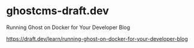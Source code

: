 # ghostcms-draft.dev
Running Ghost on Docker for Your Developer Blog

https://draft.dev/learn/running-ghost-on-docker-for-your-developer-blog
